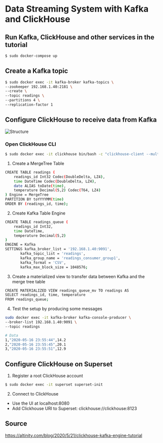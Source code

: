 # Data Streaming System with Kafka and ClickHouse

## Run Kafka, ClickHouse and other services in the tutorial

```bash
$ sudo docker-compose up
```

## Create a Kafka topic

```bash
$ sudo docker exec -it kafka-broker kafka-topics \
--zookeeper 192.168.1.40:2181 \
--create \
--topic readings \
--partitions 4 \
--replication-factor 1
```

## Configure ClickHouse to receive data from Kafka

![Structure](https://altinity.com/wp-content/uploads/2020/07/Screenshotfrom2020-05-1420-53-15.png)

### Open ClickHouse CLI

```bash
$ sudo docker exec -it clickhouse bin/bash -c "clickhouse-client --multiline"
```

1. Create a MergeTree Table

```bash
CREATE TABLE readings (
    readings_id Int32 Codec(DoubleDelta, LZ4),
    time DateTime Codec(DoubleDelta, LZ4),
    date ALIAS toDate(time),
    temperature Decimal(5,2) Codec(T64, LZ4)
) Engine = MergeTree
PARTITION BY toYYYYMM(time)
ORDER BY (readings_id, time);
```

2. Create Kafka Table Engine

```bash
CREATE TABLE readings_queue (
    readings_id Int32,
    time DateTime,
    temperature Decimal(5,2)
)
ENGINE = Kafka
SETTINGS kafka_broker_list = '192.168.1.40:9091',
       kafka_topic_list = 'readings',
       kafka_group_name = 'readings_consumer_group1',
       kafka_format = 'CSV',
       kafka_max_block_size = 1048576;
```

3. Create a materialized view to transfer data between Kafka and the merge tree table

```bash
CREATE MATERIALIZED VIEW readings_queue_mv TO readings AS
SELECT readings_id, time, temperature
FROM readings_queue;
```

4. Test the setup by producing some messages

```bash
sudo docker exec -it kafka-broker kafka-console-producer \
--broker-list 192.168.1.40:9091 \
--topic readings

# Data
1,"2020-05-16 23:55:44",14.2
2,"2020-05-16 23:55:45",20.1
3,"2020-05-16 23:55:51",12.9
```

## Configure ClickHouse on Superset

1. Register a root ClickHouse account

```bash
$ sudo docker exec -it superset superset-init
```

2. Connect to ClickHouse

- Use the UI at localhost:8080
- Add Clickhouse URI to Superset: clickhouse://clickhouse:8123

## Source

https://altinity.com/blog/2020/5/21/clickhouse-kafka-engine-tutorial
